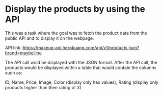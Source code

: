 # Display the products by using the API
This was a task where the goal was to fetch the product data from the public API and to display it on the webpage.

API link: https://makeup-api.herokuapp.com/api/v1/products.json?brand=maybelline

The API call wold be displayed with the JSON format. After the API call, the products would be displayed within a table that would contain the columns such as:

ID,
Name,
Price,
Image,
Color (display only hex values),
Rating (display only products higher than then rating of 3)
